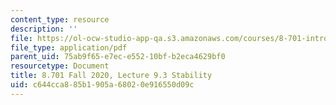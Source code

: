 ```yaml
---
content_type: resource
description: ''
file: https://ol-ocw-studio-app-qa.s3.amazonaws.com/courses/8-701-introduction-to-nuclear-and-particle-physics-fall-2020/c644cca885b1905a68020e916550d09c_MIT8_701f20_lec9.3.pdf
file_type: application/pdf
parent_uid: 75ab9f65-e7ec-e552-10bf-b2eca4629bf0
resourcetype: Document
title: 8.701 Fall 2020, Lecture 9.3 Stability
uid: c644cca8-85b1-905a-6802-0e916550d09c
---
```

